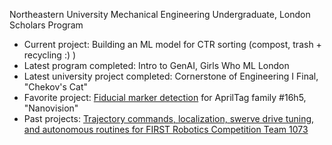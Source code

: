 Northeastern University Mechanical Engineering Undergraduate, London Scholars Program

- Current project: Building an ML model for CTR sorting (compost, trash + recycling :) )
- Latest program completed: Intro to GenAI, Girls Who ML London
- Latest university project completed: Cornerstone of Engineering I Final, "Chekov's Cat"
- Favorite project: [Fiducial marker detection](https://github.com/FRCTeam1073-TheForceTeam/nanovision2023) for AprilTag family #16h5, "Nanovision"
- Past projects: [Trajectory commands, localization, swerve drive tuning, and autonomous routines for FIRST Robotics Competition Team 1073](https://github.com/FRCTeam1073-TheForceTeam/robot2023)
